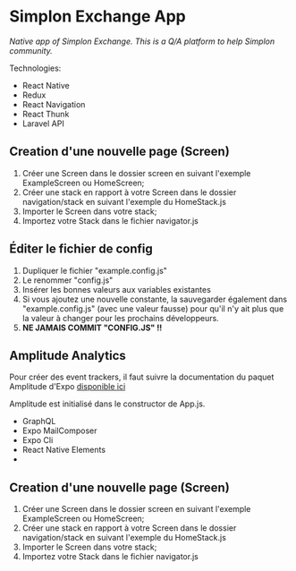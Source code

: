 # Simplon Exchange App

*Native app of Simplon Exchange. This is a Q/A platform to help Simplon community.*

Technologies: 
- React Native
- Redux
- React Navigation
- React Thunk
- Laravel API

## Creation d'une nouvelle page (Screen)
1. Créer une Screen dans le dossier screen en suivant l'exemple ExampleScreen ou HomeScreen;
2. Créer une stack en rapport à votre Screen dans le dossier navigation/stack en suivant l'exemple du HomeStack.js
3. Importer le Screen dans votre stack;
4. Importez votre Stack dans le fichier navigator.js

## Éditer le fichier de config

1. Dupliquer le fichier "example.config.js"
2. Le renommer "config.js"
3. Insérer les bonnes valeurs aux variables existantes
4. Si vous ajoutez une nouvelle constante, la sauvegarder également dans "example.config.js" (avec une valeur fausse) pour qu'il n'y ait plus que la valeur à changer pour les prochains développeurs.
5. __NE JAMAIS COMMIT "CONFIG.JS" !!__

## Amplitude Analytics

Pour créer des event trackers, il faut suivre la documentation du paquet Amplitude d'Expo [disponible ici](https://docs.expo.io/versions/latest/sdk/amplitude/)

Amplitude est initialisé dans le constructor de App.js.
- GraphQL
- Expo MailComposer
- Expo Cli
- React Native Elements
- 

## Creation d'une nouvelle page (Screen)
1. Créer une Screen dans le dossier screen en suivant l'exemple ExampleScreen ou HomeScreen;
2. Créer une stack en rapport à votre Screen dans le dossier navigation/stack en suivant l'exemple     du HomeStack.js
3. Importer le Screen dans votre stack;
4. Importez votre Stack dans le fichier navigator.js
